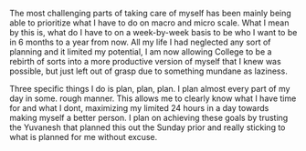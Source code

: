 The most challenging parts of taking care of myself has been mainly being able to prioritize what I have to do on macro and micro scale. What I mean by this is, what do I have to on a week-by-week basis to be who I want to be in 6 months to a year from now. All my life I had neglected any sort of planning and it limited my potential, I am now allowing College to be a rebirth of sorts into a more productive version of myself that I knew was possible, but just left out of grasp due to something mundane as laziness. 

Three specific things I do is plan, plan, plan. I plan almost every part of my day in some. rough manner. This allows me to clearly know what I have time for and what I dont, maximizing my limited 24 hours in a day towards making myself a better person. I plan on achieving these goals by trusting the Yuvanesh that planned this out the Sunday prior and really sticking to what is planned for me without excuse. 